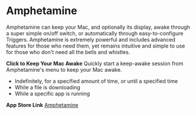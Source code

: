 # Amphetamine

Amphetamine can keep your Mac, and optionally its display, awake through a super simple on/off switch, or automatically through easy-to-configure Triggers. Amphetamine is extremely powerful and includes advanced features for those who need them, yet remains intuitive and simple to use for those who don't need all the bells and whistles.

**Click to Keep Your Mac Awake**
Quickly start a keep-awake session from Amphetamine's menu to keep your Mac awake.

- Indefinitely, for a specified amount of time, or until a specified time
- While a file is downloading
- While a specific app is running

**App Store Link**
[Amphetamine](https://apps.apple.com/us/app/amphetamine/id937984704?mt=12)
